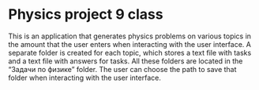 # Physics project 9 class

This is an application that generates physics problems on various topics in the amount that the user enters when interacting with the user interface. 
A separate folder is created for each topic, which stores a text file with tasks and a text file with answers for tasks. All these folders are located in
the “Задачи по физике” folder. The user can choose the path to save that folder when interacting with the user interface.
